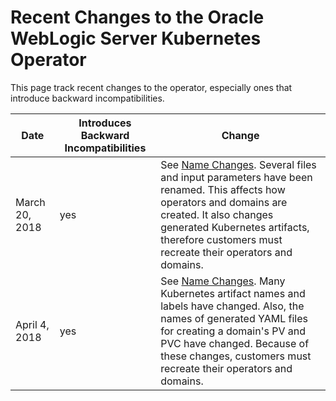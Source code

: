 # Recent Changes to the Oracle WebLogic Server Kubernetes Operator

This page track recent changes to the operator, especially ones that introduce backward incompatibilities.

| Date | Introduces Backward Incompatibilities | Change |
| --- | --- | --- |
| March 20, 2018 | yes | See [Name Changes](name-changes.md).  Several files and input parameters have been renamed.  This affects how operators and domains are created.  It also changes generated Kubernetes artifacts, therefore customers must recreate their operators and domains.
| April 4, 2018 | yes | See [Name Changes](name-changes.md).  Many Kubernetes artifact names and labels have changed. Also, the names of generated YAML files for creating a domain's PV and PVC have changed.  Because of these changes, customers must recreate their operators and domains.
